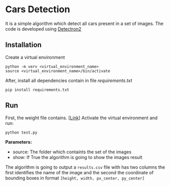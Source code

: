 # Cars Detection

It is a simple algorithm which detect all cars present in a set of images.
The code is developed using [Detectron2](https://github.com/facebookresearch/detectron2/blob/master/README.md)

## Installation
Create a virtual environment
```
python -m verv <virtual_environment_name>
source <virtual_environment_name>/bin/activate
```
After, install all dependencies contain in file _requirements.txt_
```
pip install requirements.txt
```

## Run
First, the weight file contains. [[Link](https://drive.google.com/file/d/18BkeeoxY0GftdDffaz7StGR56n-rkpcQ/view?usp=sharing)]
Activate the virtual environment and run:
```
python test.py
```
**Parameters:**
<ul>
<li>source: The folder which containts the set of the images</li>
<li>show: If True the algorithm is going to show the images result</li>
</ul>

The algorithm is going to output a ```results.csv``` file with has two columns the first identifies the name of the image and the second the coordinate of 
bounding boxes in format ```[height, width, px_center, py_center]```

[comment]: <> (# Result)

[comment]: <> (The two images show two examples:)

[comment]: <> (![result_one]&#40;https://github.com/ZippoCode/Cars_Detection/blob/master/results/Result_1.jpg?raw=true=250x250&#41;)

[comment]: <> (![result_two]&#40;https://github.com/ZippoCode/Cars_Detection/blob/master/results/Result_2.jpg?raw=true&#41;)
